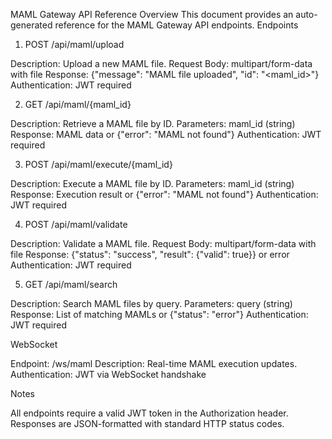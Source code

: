 MAML Gateway API Reference
Overview
This document provides an auto-generated reference for the MAML Gateway API endpoints.
Endpoints
1. POST /api/maml/upload

Description: Upload a new MAML file.
Request Body: multipart/form-data with file
Response: {"message": "MAML file uploaded", "id": "<maml_id>"}
Authentication: JWT required

2. GET /api/maml/{maml_id}

Description: Retrieve a MAML file by ID.
Parameters: maml_id (string)
Response: MAML data or {"error": "MAML not found"}
Authentication: JWT required

3. POST /api/maml/execute/{maml_id}

Description: Execute a MAML file by ID.
Parameters: maml_id (string)
Response: Execution result or {"error": "MAML not found"}
Authentication: JWT required

4. POST /api/maml/validate

Description: Validate a MAML file.
Request Body: multipart/form-data with file
Response: {"status": "success", "result": {"valid": true}} or error
Authentication: JWT required

5. GET /api/maml/search

Description: Search MAML files by query.
Parameters: query (string)
Response: List of matching MAMLs or {"status": "error"}
Authentication: JWT required

WebSocket

Endpoint: /ws/maml
Description: Real-time MAML execution updates.
Authentication: JWT via WebSocket handshake

Notes

All endpoints require a valid JWT token in the Authorization header.
Responses are JSON-formatted with standard HTTP status codes.
